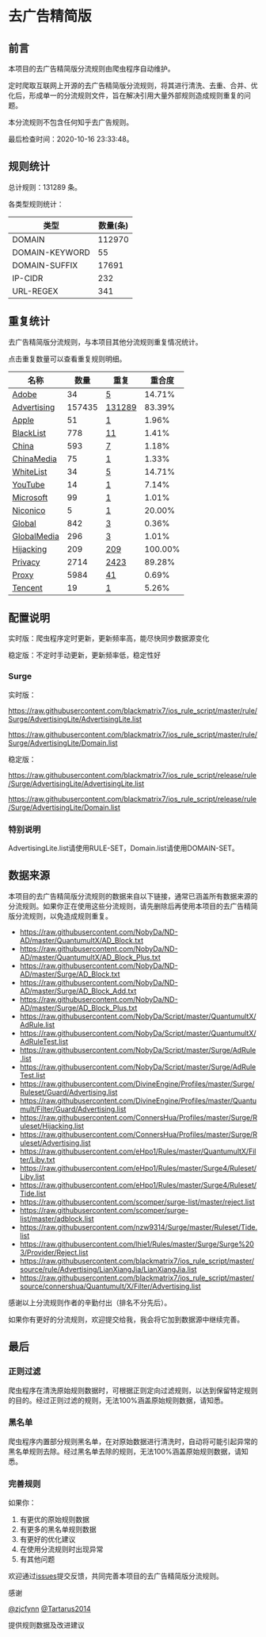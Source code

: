 # 去广告精简版

## 前言

本项目的去广告精简版分流规则由爬虫程序自动维护。

定时爬取互联网上开源的去广告精简版分流规则，将其进行清洗、去重、合并、优化后，形成单一的分流规则文件，旨在解决引用大量外部规则造成规则重复的问题。

本分流规则不包含任何知乎去广告规则。

最后检查时间：2020-10-16 23:33:48。

## 规则统计

总计规则：131289 条。

各类型规则统计：

| 类型 | 数量(条) |
| ---- | ---- |
| DOMAIN | 112970 |
| DOMAIN-KEYWORD | 55 |
| DOMAIN-SUFFIX | 17691 |
| IP-CIDR | 232 |
| URL-REGEX | 341 |
## 重复统计

去广告精简版分流规则，与本项目其他分流规则重复情况统计。

点击重复数量可以查看重复规则明细。

| 名称 | 数量 | 重复 | 重合度 |
| ---- | ---- | ---- | ------ |
|  [Adobe](https://github.com/blackmatrix7/ios_rule_script/tree/master/rule/Surge/Adobe)    | 34   | [5](https://github.com/blackmatrix7/ios_rule_script/tree/master/rule/Repeat/AdvertisingLite/Adobe.list)   |   14.71%  |
|  [Advertising](https://github.com/blackmatrix7/ios_rule_script/tree/master/rule/Surge/Advertising)    | 157435   | [131289](https://github.com/blackmatrix7/ios_rule_script/tree/master/rule/Repeat/AdvertisingLite/Advertising.list)   |   83.39%  |
|  [Apple](https://github.com/blackmatrix7/ios_rule_script/tree/master/rule/Surge/Apple)    | 51   | [1](https://github.com/blackmatrix7/ios_rule_script/tree/master/rule/Repeat/AdvertisingLite/Apple.list)   |   1.96%  |
|  [BlackList](https://github.com/blackmatrix7/ios_rule_script/tree/master/rule/Surge/BlackList)    | 778   | [11](https://github.com/blackmatrix7/ios_rule_script/tree/master/rule/Repeat/AdvertisingLite/BlackList.list)   |   1.41%  |
|  [China](https://github.com/blackmatrix7/ios_rule_script/tree/master/rule/Surge/China)    | 593   | [7](https://github.com/blackmatrix7/ios_rule_script/tree/master/rule/Repeat/AdvertisingLite/China.list)   |   1.18%  |
|  [ChinaMedia](https://github.com/blackmatrix7/ios_rule_script/tree/master/rule/Surge/ChinaMedia)    | 75   | [1](https://github.com/blackmatrix7/ios_rule_script/tree/master/rule/Repeat/AdvertisingLite/ChinaMedia.list)   |   1.33%  |
|  [WhiteList](https://github.com/blackmatrix7/ios_rule_script/tree/master/rule/Surge/WhiteList)    | 34   | [5](https://github.com/blackmatrix7/ios_rule_script/tree/master/rule/Repeat/AdvertisingLite/WhiteList.list)   |   14.71%  |
|  [YouTube](https://github.com/blackmatrix7/ios_rule_script/tree/master/rule/Surge/YouTube)    | 14   | [1](https://github.com/blackmatrix7/ios_rule_script/tree/master/rule/Repeat/AdvertisingLite/YouTube.list)   |   7.14%  |
|  [Microsoft](https://github.com/blackmatrix7/ios_rule_script/tree/master/rule/Surge/Microsoft)    | 99   | [1](https://github.com/blackmatrix7/ios_rule_script/tree/master/rule/Repeat/AdvertisingLite/Microsoft.list)   |   1.01%  |
|  [Niconico](https://github.com/blackmatrix7/ios_rule_script/tree/master/rule/Surge/Niconico)    | 5   | [1](https://github.com/blackmatrix7/ios_rule_script/tree/master/rule/Repeat/AdvertisingLite/Niconico.list)   |   20.00%  |
|  [Global](https://github.com/blackmatrix7/ios_rule_script/tree/master/rule/Surge/Global)    | 842   | [3](https://github.com/blackmatrix7/ios_rule_script/tree/master/rule/Repeat/AdvertisingLite/Global.list)   |   0.36%  |
|  [GlobalMedia](https://github.com/blackmatrix7/ios_rule_script/tree/master/rule/Surge/GlobalMedia)    | 296   | [3](https://github.com/blackmatrix7/ios_rule_script/tree/master/rule/Repeat/AdvertisingLite/GlobalMedia.list)   |   1.01%  |
|  [Hijacking](https://github.com/blackmatrix7/ios_rule_script/tree/master/rule/Surge/Hijacking)    | 209   | [209](https://github.com/blackmatrix7/ios_rule_script/tree/master/rule/Repeat/AdvertisingLite/Hijacking.list)   |   100.00%  |
|  [Privacy](https://github.com/blackmatrix7/ios_rule_script/tree/master/rule/Surge/Privacy)    | 2714   | [2423](https://github.com/blackmatrix7/ios_rule_script/tree/master/rule/Repeat/AdvertisingLite/Privacy.list)   |   89.28%  |
|  [Proxy](https://github.com/blackmatrix7/ios_rule_script/tree/master/rule/Surge/Proxy)    | 5984   | [41](https://github.com/blackmatrix7/ios_rule_script/tree/master/rule/Repeat/AdvertisingLite/Proxy.list)   |   0.69%  |
|  [Tencent](https://github.com/blackmatrix7/ios_rule_script/tree/master/rule/Surge/Tencent)    | 19   | [1](https://github.com/blackmatrix7/ios_rule_script/tree/master/rule/Repeat/AdvertisingLite/Tencent.list)   |   5.26%  |
## 配置说明

实时版：爬虫程序定时更新，更新频率高，能尽快同步数据源变化

稳定版：不定时手动更新，更新频率低，稳定性好

### Surge 
实时版：

https://raw.githubusercontent.com/blackmatrix7/ios_rule_script/master/rule/Surge/AdvertisingLite/AdvertisingLite.list

https://raw.githubusercontent.com/blackmatrix7/ios_rule_script/master/rule/Surge/AdvertisingLite/Domain.list

稳定版：

https://raw.githubusercontent.com/blackmatrix7/ios_rule_script/release/rule/Surge/AdvertisingLite/AdvertisingLite.list

https://raw.githubusercontent.com/blackmatrix7/ios_rule_script/release/rule/Surge/AdvertisingLite/Domain.list

### 特别说明

AdvertisingLite.list请使用RULE-SET，Domain.list请使用DOMAIN-SET。

## 数据来源

本项目的去广告精简版分流规则的数据来自以下链接，通常已涵盖所有数据来源的分流规则。如果你正在使用这些分流规则，请先删除后再使用本项目的去广告精简版分流规则，以免造成规则重复。

- https://raw.githubusercontent.com/NobyDa/ND-AD/master/QuantumultX/AD_Block.txt
- https://raw.githubusercontent.com/NobyDa/ND-AD/master/QuantumultX/AD_Block_Plus.txt
- https://raw.githubusercontent.com/NobyDa/ND-AD/master/Surge/AD_Block.txt
- https://raw.githubusercontent.com/NobyDa/ND-AD/master/Surge/AD_Block_Add.txt
- https://raw.githubusercontent.com/NobyDa/ND-AD/master/Surge/AD_Block_Plus.txt
- https://raw.githubusercontent.com/NobyDa/Script/master/QuantumultX/AdRule.list
- https://raw.githubusercontent.com/NobyDa/Script/master/QuantumultX/AdRuleTest.list
- https://raw.githubusercontent.com/NobyDa/Script/master/Surge/AdRule.list
- https://raw.githubusercontent.com/NobyDa/Script/master/Surge/AdRuleTest.list
- https://raw.githubusercontent.com/DivineEngine/Profiles/master/Surge/Ruleset/Guard/Advertising.list
- https://raw.githubusercontent.com/DivineEngine/Profiles/master/Quantumult/Filter/Guard/Advertising.list
- https://raw.githubusercontent.com/ConnersHua/Profiles/master/Surge/Ruleset/Hijacking.list
- https://raw.githubusercontent.com/ConnersHua/Profiles/master/Surge/Ruleset/Advertising.list
- https://raw.githubusercontent.com/eHpo1/Rules/master/QuantumultX/Filter/Liby.txt
- https://raw.githubusercontent.com/eHpo1/Rules/master/Surge4/Ruleset/Liby.list
- https://raw.githubusercontent.com/eHpo1/Rules/master/Surge4/Ruleset/Tide.list
- https://raw.githubusercontent.com/scomper/surge-list/master/reject.list
- https://raw.githubusercontent.com/scomper/surge-list/master/adblock.list
- https://raw.githubusercontent.com/nzw9314/Surge/master/Ruleset/Tide.list
- https://raw.githubusercontent.com/lhie1/Rules/master/Surge/Surge%203/Provider/Reject.list
- https://raw.githubusercontent.com/blackmatrix7/ios_rule_script/master/source/rule/Advertising/LianXiangJia/LianXiangJia.list
- https://raw.githubusercontent.com/blackmatrix7/ios_rule_script/master/source/connershua/Quantumult/X/Filter/Advertising.list


感谢以上分流规则作者的辛勤付出（排名不分先后）。

如果你有更好的分流规则，欢迎提交给我，我会将它加到数据源中继续完善。

## 最后

### 正则过滤

爬虫程序在清洗原始规则数据时，可根据正则定向过滤规则，以达到保留特定规则的目的。经过正则过滤的规则，无法100%涵盖原始规则数据，请知悉。

### 黑名单

爬虫程序内置部分规则黑名单，在对原始数据进行清洗时，自动将可能引起异常的黑名单规则去除。经过黑名单去除的规则，无法100%涵盖原始规则数据，请知悉。

### 完善规则

如果你：

1. 有更优的原始规则数据
2. 有更多的黑名单规则数据
3. 有更好的优化建议
4. 在使用分流规则时出现异常
5. 有其他问题

欢迎通过[issues](https://github.com/blackmatrix7/ios_rule_script/issues/new)提交反馈，共同完善本项目的去广告精简版分流规则。

感谢

[@zjcfynn](https://github.com/zjcfynn) [@Tartarus2014](https://github.com/Tartarus2014)

提供规则数据及改进建议